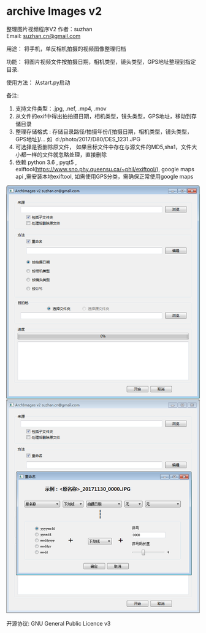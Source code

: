 # archive Images v2
整理图片视频程序V2
作者：suzhan  
Email: suzhan.cn@gmail.com  

用途：
将手机，单反相机拍摄的视频图像整理归档

功能： 
将图片视频文件按拍摄日期，相机类型，镜头类型，GPS地址整理到指定目录.

使用方法：
从start.py启动

备注:
1. 支持文件类型：.jpg, .nef, .mp4, .mov  
2. 从文件的exif中得出拍拍摄日期，相机类型，镜头类型，GPS地址，移动到存储目录
3. 整理存储格式 : 存储目录路径/拍摄年份/[拍摄日期，相机类型，镜头类型，GPS地址]/... 如  d:/photo/2017/D80/DES_1231.JPG  
4. 可选择是否删除原文件， 如果目标文件中存在与源文件的MD5,sha1，文件大小都一样的文件就忽略处理，直接删除       
5. 依赖 python 3.6 , pyqt5 , exiftool(https://www.sno.phy.queensu.ca/~phil/exiftool/), google maps api ,需安装本地exiftool, 如需使用GPS分类，需确保正常使用google maps

![image](1.png)
![image](2.png)

开源协议: GNU General Public Licence v3
